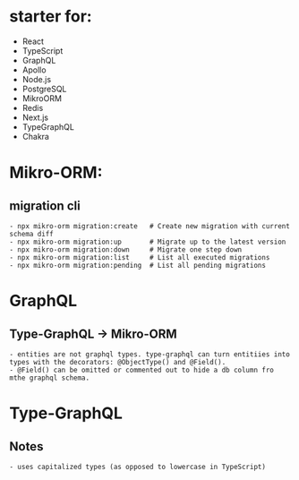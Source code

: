 # starter for:
  - React
  - TypeScript
  - GraphQL
  - Apollo
  - Node.js
  - PostgreSQL
  - MikroORM
  - Redis
  - Next.js
  - TypeGraphQL
  - Chakra


# Mikro-ORM:
  ## migration cli
    - npx mikro-orm migration:create   # Create new migration with current schema diff
    - npx mikro-orm migration:up       # Migrate up to the latest version
    - npx mikro-orm migration:down     # Migrate one step down
    - npx mikro-orm migration:list     # List all executed migrations
    - npx mikro-orm migration:pending  # List all pending migrations

# GraphQL
  ## Type-GraphQL -> Mikro-ORM
    - entities are not graphql types. type-graphql can turn entitiies into types with the decorators: @ObjectType() and @Field().
    - @Field() can be omitted or commented out to hide a db column fro mthe graphql schema.

# Type-GraphQL
  ## Notes
    - uses capitalized types (as opposed to lowercase in TypeScript)
